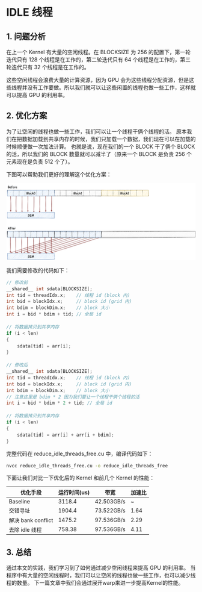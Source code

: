 # IDLE 线程 


## 1. 问题分析

在上一个 Kernel 有大量的空闲线程。在 BLOCKSIZE 为 256 的配置下，第一轮迭代只有 128 个线程是在工作的，第二轮迭代只有 64 个线程是在工作的，第三轮迭代只有 32 个线程是在工作的。

这些空闲线程会浪费大量的计算资源，因为 GPU 会为这些线程分配资源，但是这些线程并没有工作要做。所以我们就可以让这些闲置的线程也做一些工作，这样就可以提高 GPU 的利用率。

## 2. 优化方案


为了让空闲的线程也做一些工作，我们可以让一个线程干俩个线程的活。
原本我们在把数据加载到共享内存的时候，我们只加载一个数据，我们现在可以在加载的时候顺便做一次加法计算。
也就是说，现在我们的一个 BLOCK 干了俩个 BLOCK 的活，所以我们的 BLOCK 数量就可以减半了（原来一个 BLOCK 是负责 256 个元素现在是负责 512 个了）。

下图可以帮助我们更好的理解这个优化方案：

![images/1-idle优化原理](images/1-idle优化原理.jpg)

我们需要修改的代码如下：

```cpp
// 修改前
__shared__ int sdata[BLOCKSIZE];
int tid = threadIdx.x;    // 线程 id (block 内)
int bid = blockIdx.x;     // block id (grid 内)
int bdim = blockDim.x;    // block 大小
int i = bid * bdim + tid; // 全局 id

// 将数据拷贝到共享内存
if (i < len)
{
    sdata[tid] = arr[i];
}

// 修改后
__shared__ int sdata[BLOCKSIZE];
int tid = threadIdx.x;    // 线程 id (block 内)
int bid = blockIdx.x;     // block id (grid 内)
int bdim = blockDim.x;    // block 大小
// 注意这里是 bdim * 2 因为我们要让一个线程干俩个线程的活
int i = bid * bdim * 2 + tid; // 全局 id

// 将数据拷贝到共享内存
if (i < len)
{
    sdata[tid] = arr[i] + arr[i + bdim];
}
```

完整代码在 reduce_idle_threads_free.cu 中，编译代码如下：

```bash
nvcc reduce_idle_threads_free.cu -o reduce_idle_threads_free
```

下面让我们对比一下优化后的 Kernel 和前几个 Kernel 的性能：

| 优化手段 | 运行时间(us) | 带宽 | 加速比 |
| --- | --- | --- | --- |
| Baseline | 3118.4 | 42.503GB/s | ~ |
| 交错寻址 | 1904.4 | 73.522GB/s | 1.64 |
| 解决 bank conflict | 1475.2 | 97.536GB/s | 2.29 |
| 去除 idle 线程 | 758.38 | 97.536GB/s | 4.11 |

## 3. 总结

通过本文的实践，我们学习到了如何通过减少空闲线程来提高 GPU 的利用率。
当程序中有大量的空闲线程时，我们可以让空闲的线程也做一些工作，也可以减少线程的数量。
下一篇文章中我们会通过展开warp来进一步提高Kernel的性能。


